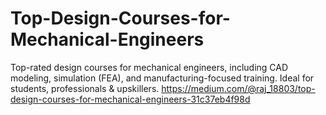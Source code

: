 # Top-Design-Courses-for-Mechanical-Engineers
Top-rated design courses for mechanical engineers, including CAD modeling, simulation (FEA), and manufacturing-focused training. Ideal for students, professionals &amp; upskillers.
https://medium.com/@raj_18803/top-design-courses-for-mechanical-engineers-31c37eb4f98d
